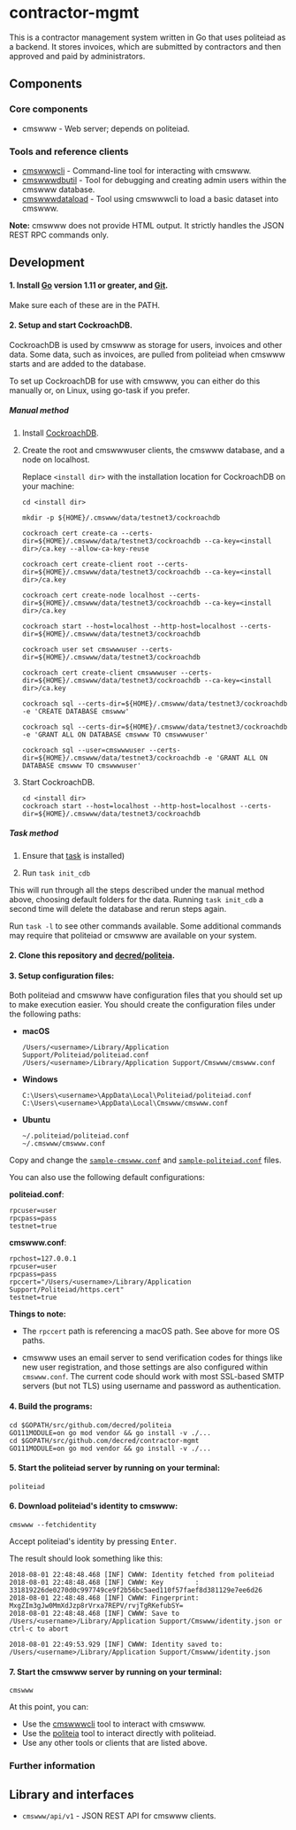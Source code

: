 # contractor-mgmt
This is a contractor management system written in Go that uses politeiad
as a backend. It stores invoices, which are submitted by contractors and then
approved and paid by administrators.

## Components

### Core components

* cmswww - Web server; depends on politeiad.

### Tools and reference clients

* [cmswwwcli](https://github.com/decred/contractor-mgmt/tree/master/cmswww/cmd/cmswwwcli) - Command-line tool for interacting with cmswww.
* [cmswwwdbutil](https://github.com/decred/contractor-mgmt/tree/master/cmswww/cmd/cmswwwdbutil) - Tool for debugging and creating admin users within the cmswww database.
* [cmswwwdataload](https://github.com/decred/contractor-mgmt/tree/master/cmswww/cmd/cmswwwdataload) - Tool using cmswwwcli to load a basic dataset into cmswww.

**Note:** cmswww does not provide HTML output.  It strictly handles the
JSON REST RPC commands only.

## Development

#### 1. Install [Go](https://golang.org/doc/install) version 1.11 or greater, and [Git](https://git-scm.com/downloads).

Make sure each of these are in the PATH.

#### 2. Setup and start CockroachDB.

CockroachDB is used by cmswww as storage for users, invoices and other data. Some data,
such as invoices, are pulled from politeiad when cmswww starts and are added to the database.

To set up CockroachDB for use with cmswww, you can either do this manually or, on Linux, using go-task if you prefer.

##### Manual method

  1. Install [CockroachDB](https://www.cockroachlabs.com/docs/stable/install-cockroachdb-windows.html).

  2. Create the root and cmswwwuser clients, the cmswww database, and a node on localhost.

     Replace `<install dir>` with the installation location for CockroachDB on your machine:
                   
         cd <install dir>
         
         mkdir -p ${HOME}/.cmswww/data/testnet3/cockroachdb

         cockroach cert create-ca --certs-dir=${HOME}/.cmswww/data/testnet3/cockroachdb --ca-key=<install dir>/ca.key --allow-ca-key-reuse

         cockroach cert create-client root --certs-dir=${HOME}/.cmswww/data/testnet3/cockroachdb --ca-key=<install dir>/ca.key

         cockroach cert create-node localhost --certs-dir=${HOME}/.cmswww/data/testnet3/cockroachdb --ca-key=<install dir>/ca.key

         cockroach start --host=localhost --http-host=localhost --certs-dir=${HOME}/.cmswww/data/testnet3/cockroachdb

         cockroach user set cmswwwuser --certs-dir=${HOME}/.cmswww/data/testnet3/cockroachdb

         cockroach cert create-client cmswwwuser --certs-dir=${HOME}/.cmswww/data/testnet3/cockroachdb --ca-key=<install dir>/ca.key

         cockroach sql --certs-dir=${HOME}/.cmswww/data/testnet3/cockroachdb -e 'CREATE DATABASE cmswww'

         cockroach sql --certs-dir=${HOME}/.cmswww/data/testnet3/cockroachdb -e 'GRANT ALL ON DATABASE cmswww TO cmswwwuser'

         cockroach sql --user=cmswwwuser --certs-dir=${HOME}/.cmswww/data/testnet3/cockroachdb -e 'GRANT ALL ON DATABASE cmswww TO cmswwwuser'

   3. Start CockroachDB.

          cd <install dir>
          cockroach start --host=localhost --http-host=localhost --certs-dir=${HOME}/.cmswww/data/testnet3/cockroachdb

##### Task method

  1.  Ensure that [task](https://taskfile.org) is installed)

  2.  Run ```task init_cdb```

This will run through all the steps described under the manual method above, 
choosing default folders for the data.  Running ```task init_cdb``` a second
time will delete the database and rerun steps again.

Run ```task -l``` to see other commands available.  Some additional commands
may require that politeiad or cmswww are available on your system.

#### 2. Clone this repository and [decred/politeia](https://github.com/decred/politeia).

#### 3. Setup configuration files:

Both politeiad and cmswww have configuration files that you should set up to
make execution easier. You should create the configuration files under the
following paths:

* **macOS**

   ```
   /Users/<username>/Library/Application Support/Politeiad/politeiad.conf
   /Users/<username>/Library/Application Support/Cmswww/cmswww.conf
   ```

* **Windows**

   ```
   C:\Users\<username>\AppData\Local\Politeiad/politeiad.conf
   C:\Users\<username>\AppData\Local\Cmswww/cmswww.conf
   ```

* **Ubuntu**

   ```
   ~/.politeiad/politeiad.conf
   ~/.cmswww/cmswww.conf
   ```

Copy and change the [`sample-cmswww.conf`](https://github.com/decred/contractor-mgmt/blob/master/cmswww/sample-cmswww.conf)
and [`sample-politeiad.conf`](https://github.com/decred/politeia/blob/master/politeiad/sample-politeiad.conf) files.

You can also use the following default configurations:

**politeiad.conf**:

    rpcuser=user
    rpcpass=pass
    testnet=true


**cmswww.conf**:

    rpchost=127.0.0.1
    rpcuser=user
    rpcpass=pass
    rpccert="/Users/<username>/Library/Application Support/Politeiad/https.cert"
    testnet=true

**Things to note:**

* The `rpccert` path is referencing a macOS path. See above for
more OS paths.

* cmswww uses an email server to send verification codes for
things like new user registration, and those settings are also configured within
 `cmswww.conf`. The current code should work with most SSL-based SMTP servers
(but not TLS) using username and password as authentication.

#### 4. Build the programs:

```
cd $GOPATH/src/github.com/decred/politeia
GO111MODULE=on go mod vendor && go install -v ./...
cd $GOPATH/src/github.com/decred/contractor-mgmt
GO111MODULE=on go mod vendor && go install -v ./...
```

#### 5. Start the politeiad server by running on your terminal:

    politeiad

#### 6. Download politeiad's identity to cmswww:

    cmswww --fetchidentity

Accept politeiad's identity by pressing <kbd>Enter</kbd>.

The result should look something like this:

```
2018-08-01 22:48:48.468 [INF] CWWW: Identity fetched from politeiad
2018-08-01 22:48:48.468 [INF] CWWW: Key        : 331819226de0270d0c997749ce9f2b56bc5aed110f57faef8d381129e7ee6d26
2018-08-01 22:48:48.468 [INF] CWWW: Fingerprint: MxgZIm3gJw0MmXdJzp8rVrxa7REPV/rvjTgRKefubSY=
2018-08-01 22:48:48.468 [INF] CWWW: Save to /Users/<username>/Library/Application Support/Cmswww/identity.json or ctrl-c to abort

2018-08-01 22:49:53.929 [INF] CWWW: Identity saved to: /Users/<username>/Library/Application Support/Cmswww/identity.json
```

#### 7. Start the cmswww server by running on your terminal:

    cmswww

At this point, you can:

* Use the [cmswwwcli](https://github.com/decred/contractor-mgmt/tree/master/cmswww/cmd/cmswwwcli) tool to interact with cmswww.
* Use the [politeia](https://github.com/decred/politeia/tree/master/politeiad/cmd/politeia) tool to interact directly with politeiad.
* Use any other tools or clients that are listed above.


### Further information

## Library and interfaces

* `cmswww/api/v1` - JSON REST API for cmswww clients.
